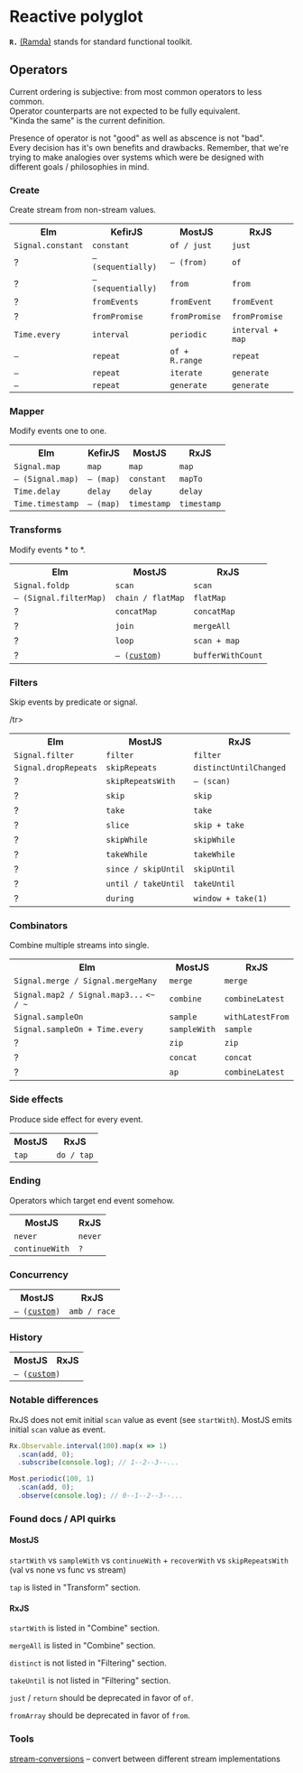 # Reactive polyglot

**`R.`** [(Ramda)](http://ramdajs.com/0.19.1/index.html) stands for standard functional toolkit.

## Operators

Current ordering is subjective: from most common operators to less common.<br/>
Operator counterparts are not expected to be fully equivalent.<br/>
"Kinda the same" is the current definition.

Presence of operator is not "good" as well as abscence is not "bad".<br/> 
Every decision has it's own benefits and drawbacks.
Remember, that we're trying to make analogies over systems which were be designed
with different goals / philosophies in mind.

### Create

Create stream from non-stream values.

<table>
<tr><th>Elm</th><th>KefirJS</th><th>MostJS</th><th>RxJS</th></tr>
<tr><td><code>Signal.constant</code></td><td><code>constant</code></td><td><code>of / just</code></td><td><code>just</code></td></tr>
<tr><td>?</td><td><code>– (sequentially)</code></td><td><code>– (from)</code></td><td><code>of</code></td></tr>
<tr><td>?</td><td><code>– (sequentially)</code></td><td><code>from</code></td><td><code>from</code></td></tr>
<tr><td>?</td><td><code>fromEvents</code></td><td><code>fromEvent</code></td><td><code>fromEvent</code></td></tr>
<tr><td>?</td><td><code>fromPromise</code></td><td><code>fromPromise</code></td><td><code>fromPromise</code></td></tr>
<tr><td><code>Time.every</code></td><td><code>interval</code></td><td><code>periodic</code></td><td><code>interval + map</code></td></tr>
<tr><td><code>–</code></td><td><code>repeat</code></td><td><code>of + R.range</code></td><td><code>repeat</code></td></tr>
<tr><td><code>–</code></td><td><code>repeat</code></td><td><code>iterate</code></td><td><code>generate</code></td></tr>
<tr><td><code>–</code></td><td><code>repeat</code></td><td><code>generate</code></td><td><code>generate</code></td></tr>
</table>

### Mapper

Modify events one to one.

<table>
<tr><th>Elm</th><th>KefirJS</th><th>MostJS</th><th>RxJS</th></tr>
<tr><td><code>Signal.map</code></td><td><code>map</code></td><td><code>map</code></td><td><code>map</code></td></tr>
<tr><td><code>– (Signal.map)</code></td><td><code>– (map)</code></td><td><code>constant</code></td><td><code>mapTo</code></td></tr>
<tr><td><code>Time.delay</code></td><td><code>delay</code></td><td><code>delay</code></td><td><code>delay</code></td></tr>
<tr><td><code>Time.timestamp</code></td><td><code>– (map)</code></td><td><code>timestamp</code></td><td><code>timestamp</code></td></tr>
</table>

### Transforms

Modify events * to *.

<table>
<tr><th>Elm</th><th>MostJS</th><th>RxJS</th></tr>
<tr><td><code>Signal.foldp</code></td><td><code>scan</code></td><td><code>scan</code></td></tr>
<tr><td><code>– (Signal.filterMap)</code></td><td><code>chain / flatMap</code></td><td><code>flatMap</code></td></tr>
<tr><td>?</td><td><code>concatMap</code></td><td><code>concatMap</code></td></td></tr>
<tr><td>?</td><td><code>join</code></td><td><code>mergeAll</code></td></td></tr>
<tr><td>?</td><td><code>loop</code></td><td><code>scan + map</code></td></td></tr>
<tr><td>?</td><td><code>– (<a href="bufferWithCount.md">custom</a>)</code></td><td><code>bufferWithCount</code></td></td></tr>
</table>

### Filters

Skip events by predicate or signal.

<table>
<tr><th>Elm</th><th>MostJS</th><th>RxJS</th></tr>
<tr><td><code>Signal.filter</code></td><td><code>filter</code></td><td><code>filter</code></td></tr>
<tr><td><code>Signal.dropRepeats</code></td><td><code>skipRepeats</code></td><td><code>distinctUntilChanged</code></td></tr>
<tr><td>?</td><td><code>skipRepeatsWith</code></td><td><code>– (scan)</code></td></tr>
<tr><td>?</td><td><code>skip</code></td><td><code>skip</code></td></tr>
<tr><td>?</td><td><code>take</code></td><td><code>take</code></td></tr>
<tr><td>?</td><td><code>slice</code></td><td><code>skip + take</code></td>/tr>
<tr><td>?</td><td><code>skipWhile</code></td><td><code>skipWhile</code></td></tr>
<tr><td>?</td><td><code>takeWhile</code></td><td><code>takeWhile</code></td></tr>
<tr><td>?</td><td><code>since / skipUntil</code></td><td><code>skipUntil</code></td></tr>
<tr><td>?</td><td><code>until / takeUntil</code></td><td><code>takeUntil</code></td></tr>
<tr><td>?</td><td><code>during</code></td><td><code>window + take(1)</code></td></tr>
</table>

### Combinators

Combine multiple streams into single.

<table>
<tr><th>Elm</th><th>MostJS</th><th>RxJS</th></tr>
<tr><td><code>Signal.merge / Signal.mergeMany</code></td><td><code>merge</code></td><td><code>merge</code></td></tr>
<tr><td><code>Signal.map2 / Signal.map3...</code> <code><~ / ~</code></td><td><code>combine</code></td><td><code>combineLatest</code></td></tr>
<tr><td><code>Signal.sampleOn</code></td><td><code>sample</code></td><td><code>withLatestFrom</code></td></tr>
<tr><td><code>Signal.sampleOn + Time.every</code></td><td><code>sampleWith</code></td><td><code>sample</code></td></tr>
<tr><td>?</td><td><code>zip</code></td><td><code>zip</code></td></tr>
<tr><td>?</td><td><code>concat</code></td><td><code>concat</code></td></tr>
<tr><td>?</td><td><code>ap</code></td><td><code>combineLatest</code></td></tr>
</table>

### Side effects 

Produce side effect for every event.

<table>
<tr><th>MostJS</th><th>RxJS</th></tr>
<tr><td><code>tap</code></td><td><code>do / tap</code></td></tr>
</table>

### Ending

Operators which target end event somehow.

<table>
<tr><th>MostJS</th><th>RxJS</th></tr>
<tr><td><code>never</code></td><td><code>never</code></td></tr>
<tr><td><code>continueWith</code></td><td><code>?</code></td></tr>
</table>

### Concurrency

<table>
<tr><th>MostJS</th><th>RxJS</th></tr>
<tr><td><code>– (<a href="https://github.com/ivan-kleshnin/reactive-polyglot/wiki/race">custom</a>)</code></td><td><code>amb / race</code></td></tr>
</table>

### History

<table>
<tr><th>MostJS</th><th>RxJS</th></tr>
<tr><td colspan="2"><code>– (<a href="history.md">custom</a>)</code></td></tr>
</table>

### Notable differences

RxJS does not emit initial `scan` value as event (see `startWith`).
MostJS emits initial `scan` value as event.

```js
Rx.Observable.interval(100).map(x => 1)
  .scan(add, 0);
  .subscribe(console.log); // 1--2--3--...

Most.periodic(100, 1)
  .scan(add, 0);
  .observe(console.log); // 0--1--2--3--...
```

### Found docs / API quirks

#### MostJS 

`startWith` vs `sampleWith` vs `continueWith` + `recoverWith` vs `skipRepeatsWith`<br/>
(val vs none vs func vs stream)

`tap` is listed in "Transform" section.

#### RxJS

`startWith` is listed in "Combine" section.

`mergeAll` is listed in "Combine" section.

`distinct` is not listed in "Filtering" section.

`takeUntil` is not listed in "Filtering" section.

`just` / `return` should be deprecated in favor of `of`.

`fromArray` should be deprecated in favor of `from`.

### Tools

[stream-conversions](https://github.com/TylorS/stream-conversions) – convert between different stream implementations
